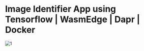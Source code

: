 # Image Identifier App using Tensorflow | WasmEdge | Dapr | Docker

![1](https://github.com/aryankaushik-git/outreachy/blob/main/aryankaushik/media/imgid%20(1).gif)

